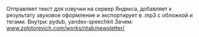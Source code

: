 Отправляет текст для озвучки на сервер Яндекса, добавляет к результату звуковое оформление и экспортирует в .mp3 с обложкой и тегами.
Внутри: pydub, yandex-speechkit
Зачем: www.zolotorevich.com/works/ntab/newsletter/
